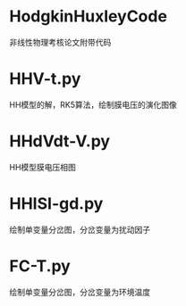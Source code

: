# HodgkinHuxleyCode
非线性物理考核论文附带代码
# HHV-t.py
HH模型的解，RK5算法，绘制膜电压的演化图像
# HHdVdt-V.py
HH模型膜电压相图
# HHISI-gd.py
绘制单变量分岔图，分岔变量为扰动因子
# FC-T.py
绘制单变量分岔图，分岔变量为环境温度
